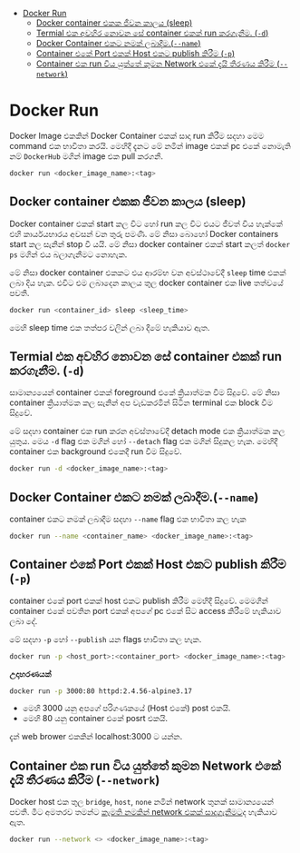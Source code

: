 - [Docker Run](#docker-run)
  - [Docker container එකක ජීවන කාලය (sleep)](#docker-container-එකක-ජීවන-කාලය-sleep)
  - [Termial එක අවහිර නොවන සේ container එකක් run කරගැනීම. (`-d`)](#termial-එක-අවහිර-නොවන-සේ-container-එකක්-run-කරගැනීම--d)
  - [Docker Container එකට නමක් ලබාදීම.(`--name`)](#docker-container-එකට-නමක්-ලබාදීම--name)
  - [Container එකේ Port එකක් Host එකට publish කිරීම (`-p`)](#container-එකේ-port-එකක්-host-එකට-publish-කිරීම--p)
  - [Container එක run විය යුත්තේ කුමන Network එකේ දැයි තීරණය කිරීම (`--network`)](#container-එක-run-විය-යුත්තේ-කුමන-network-එකේ-දැයි-තීරණය-කිරීම---network)

# Docker Run

Docker Image එකකින් Docker Container එකක් සාදා run කිරීම සදහා මෙම command එක භාවිතා කරයි.
මෙහිදී දැනට මේ නමින් image එකක් pc එකේ නොමැති නම් `DockerHub` මගින් image එක pull කරගනී.
```bash
docker run <docker_image_name>:<tag>
```

## Docker container එකක ජීවන කාලය (sleep)
Docker container එකක් start කල විට හෝ run කල විට එයට ජීවත් විය හැක්කේ එහි කාර්යයභාරය අවසන් වන තුරු පමණි.  මේ නිසා බොහෝ Docker containers start කල සැනින් stop වී යයි. මේ නිසා docker container එකක් start කලත් `docker ps` මගින් එය බලාගැනීමට නොහැක. 

මේ නිසා docker container එකකට එය ආරම්භ වන අවස්ථාවේදී `sleep` time එකක් ලබා දිය හැක.  එවිට එම ලබාදෙන කාලය තුල docker container එක live තත්වයේ පවතී.

```bash
docker run <container_id> sleep <sleep_time>
```
මෙහි sleep time එක තත්පර වලින් ලබා දීමේ හැකියාව ඇත.


## Termial එක අවහිර නොවන සේ container එකක් run කරගැනීම. (`-d`)

සාමාන්‍යයෙන් container එකක් foreground එකේ ක්‍රියාත්මක වීම සිදුවේ. මේ නිසා container ක්‍රියාත්මක කල සැනින් අප වැඩකරමින් සිටින terminal එක block වීම සිදුවේ.

මේ සදහා container එක run කරන අවස්තාවේදී detach mode එක ක්‍රියාත්මක කල යුතුය. මෙය `-d` flag එක මගින් හෝ `--detach` flag එක මගින් සිදුකල හැක. මෙහිදී container එක background එකෙදී run වීම සිදුවේ.

```bash
docker run -d <docker_image_name>:<tag>
```

## Docker Container එකට නමක් ලබාදීම.(`--name`)

container එකට නමක් ලබාදීම සදහා `--name` flag එක භාවිතා කල හැක

```bash
docker run --name <container_name> <docker_image_name>:<tag>
```

## Container එකේ Port එකක් Host එකට publish කිරීම (`-p`)

container එකේ port එකක් host එකට publish කිරීම මෙහිදී සිදුවේ. මෙමගින් container එකේ පවතින port එකක් අපගේ pc එකේ සිට access කිරීමේ හැකියාව ලබා දේ.

මේ සදහා `-p` හෝ `--publish` යන flags භාවිතා කල හැක.

```bash
docker run -p <host_port>:<container_port> <docker_image_name>:<tag>
```

**උදාහරණයක්**
```bash
docker run -p 3000:80 httpd:2.4.56-alpine3.17
```
- මෙහි 3000 යනු අපගේ පරිගණකයේ (Host එකේ) post එකයි.
- මෙහි 80 යනු container එකේ posrt එකයි.

දැන් web brower එකකින් localhost:3000 ‍ට යන්න.

## Container එක run විය යුත්තේ කුමන Network එකේ දැයි තීරණය කිරීම (`--network`)
Docker host එක තුල `bridge`, `host`, `none` නමින් network තුනක් සාමාන්‍යයෙන් පවතී. මීට අමතරව තමන්ට [කැමති නමකින් network එකක් සාදාගැනීමට](docker_network.md/#network-එකක්-සෑදීම)ද හැකියාව ඇත.

```bash
docker run --network <> <docker_image_name>:<tag>
```
